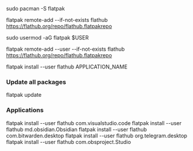 
sudo pacman -S flatpak

flatpak remote-add --if-not-exists flathub https://flathub.org/repo/flathub.flatpakrepo

sudo usermod -aG flatpak $USER

flatpak remote-add --user --if-not-exists flathub https://flathub.org/repo/flathub.flatpakrepo

flatpak install --user flathub APPLICATION_NAME

### Update all packages

flatpak update


### Applications

flatpak install --user flathub com.visualstudio.code
flatpak install --user flathub md.obsidian.Obsidian
flatpak install --user flathub com.bitwarden.desktop
flatpak install --user flathub org.telegram.desktop
flatpak install --user flathub com.obsproject.Studio
